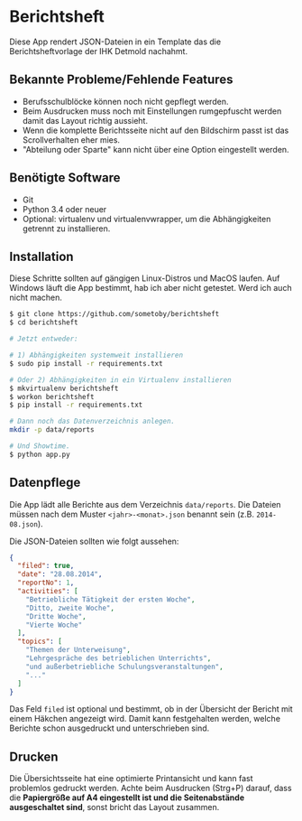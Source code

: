 # Berichtsheft

Diese App rendert JSON-Dateien in ein Template das die Berichtsheftvorlage der IHK Detmold nachahmt.

## Bekannte Probleme/Fehlende Features

* Berufsschulblöcke können noch nicht gepflegt werden.
* Beim Ausdrucken muss noch mit Einstellungen rumgepfuscht werden damit das Layout richtig aussieht.
* Wenn die komplette Berichtsseite nicht auf den Bildschirm passt ist das Scrollverhalten eher mies.
* "Abteilung oder Sparte" kann nicht über eine Option eingestellt werden.

## Benötigte Software

* Git
* Python 3.4 oder neuer
* Optional: virtualenv und virtualenvwrapper, um die Abhängigkeiten getrennt zu installieren.

## Installation

Diese Schritte sollten auf gängigen Linux-Distros und MacOS laufen. Auf Windows läuft die App bestimmt, hab ich aber nicht getestet. Werd ich auch nicht machen.

```sh
$ git clone https://github.com/sometoby/berichtsheft
$ cd berichtsheft

# Jetzt entweder:

# 1) Abhängigkeiten systemweit installieren
$ sudo pip install -r requirements.txt

# Oder 2) Abhängigkeiten in ein Virtualenv installieren
$ mkvirtualenv berichtsheft
$ workon berichtsheft
$ pip install -r requirements.txt

# Dann noch das Datenverzeichnis anlegen.
mkdir -p data/reports

# Und Showtime.
$ python app.py
```

## Datenpflege

Die App lädt alle Berichte aus dem Verzeichnis `data/reports`. Die Dateien müssen nach dem Muster `<jahr>-<monat>.json` benannt sein (z.B. `2014-08.json`).

Die JSON-Dateien sollten wie folgt aussehen:
```json
{
  "filed": true,
  "date": "28.08.2014",
  "reportNo": 1,
  "activities": [
    "Betriebliche Tätigkeit der ersten Woche",
    "Ditto, zweite Woche",
    "Dritte Woche",
    "Vierte Woche"
  ],
  "topics": [
    "Themen der Unterweisung",
    "Lehrgespräche des betrieblichen Unterrichts",
    "und außerbetriebliche Schulungsveranstaltungen",
    "..."
  ]
}
```

Das Feld `filed` ist optional und bestimmt, ob in der Übersicht der Bericht mit einem Häkchen angezeigt wird. Damit kann festgehalten werden, welche Berichte schon ausgedruckt und unterschrieben sind.

## Drucken

Die Übersichtsseite hat eine optimierte Printansicht und kann fast problemlos gedruckt werden. Achte beim Ausdrucken (Strg+P) darauf, dass die **Papiergröße auf A4 eingestellt ist und die Seitenabstände ausgeschaltet sind**, sonst bricht das Layout zusammen.
